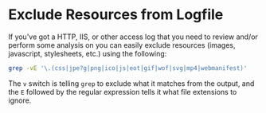 # Exclude Resources from Logfile

If you've got a HTTP, IIS, or other access log that you need to review and/or perform some analysis on you can easily exclude resources (images, javascript, stylesheets, etc.) using the following:

```bash
grep -vE '\.(css|jpe?g|png|ico|js|eot|gif|wof|svg|mp4|webmanifest)'
```

The `v` switch is telling `grep` to exclude what it matches from the output, and the `E` followed by the regular expression tells it what file extensions to ignore.
